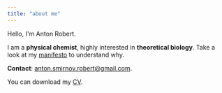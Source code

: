 ```yaml
---
title: "about me"
---
```


Hello, I'm Anton Robert. 

I am a **physical chemist**, highly interested in **theoretical biology**. Take a look at my [manifesto](manifesto.md) to understand why. 

**Contact**:   anton.smirnov.robert@gmail.com. 

You can download my [CV](/cv_francais_09_22_no_hyperlink.pdf). 
